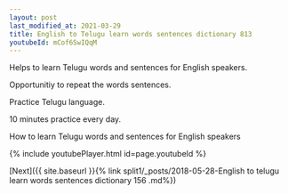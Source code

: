 ```yaml
---
layout: post
last_modified_at: 2021-03-29
title: English to Telugu learn words sentences dictionary 813 
youtubeId: mCof6SwIQqM
---
```

 
 
Helps to learn Telugu words and sentences for English speakers.

Opportunitiy to repeat the words sentences. 

Practice Telugu language. 
 
10 minutes practice every day. 
 
How to learn Telugu words and sentences for English speakers 
 
{% include youtubePlayer.html id=page.youtubeId %}
 
 
[Next]({{ site.baseurl }}{% link  split1/_posts/2018-05-28-English to telugu learn words sentences dictionary 156 .md%})
 
